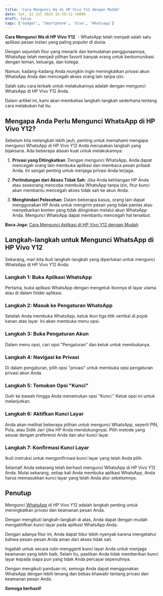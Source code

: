 ```yaml
---
title: 'Cara Mengunci Wa di HP Vivo Y12 dengan Mudah'
date: Sat, 22 Jul 2023 15:59:12 +0000
draft: false
tags: ['Gadget', 'Smartphone', 'Vivo', 'Whatsapp']
---
```


**Cara Mengunci Wa di HP Vivo Y12**  - WhatsApp telah menjadi salah satu aplikasi pesan instan yang paling populer di dunia.

Dengan sejumlah fitur yang menarik dan kemudahan penggunaannya, WhatsApp telah menjadi pilihan favorit banyak orang untuk berkomunikasi dengan teman, keluarga, dan kolega.

Namun, kadang-kadang Anda mungkin ingin meningkatkan privasi akun WhatsApp Anda dan mencegah akses orang lain tanpa izin.

Salah satu cara terbaik untuk melakukannya adalah dengan mengunci WhatsApp di HP Vivo Y12 Anda.

Dalam artikel ini, kami akan membahas langkah-langkah sederhana tentang cara melakukan hal itu.

Mengapa Anda Perlu Mengunci WhatsApp di HP Vivo Y12?
----------------------------------------------------

Sebelum kita melangkah lebih jauh, penting untuk memahami mengapa mengunci WhatsApp di HP Vivo Y12 Anda merupakan langkah yang bijaksana. Ada beberapa alasan kuat untuk melakukannya:

1.  **Privasi yang Ditingkatkan**: Dengan mengunci WhatsApp, Anda dapat mencegah orang lain membuka aplikasi dan membaca pesan pribadi Anda. Ini sangat penting untuk menjaga privasi Anda terjaga.
    
2.  **Perlindungan dari Akses Tidak Sah**: Jika Anda kehilangan HP Anda atau seseorang mencoba membuka WhatsApp tanpa izin, fitur kunci akan membantu mencegah akses tidak sah ke akun Anda.
    
3.  **Menghindari Pelecehan**: Dalam beberapa kasus, orang lain dapat menggunakan HP Anda untuk mengirim pesan yang tidak pantas atau menyebarkan konten yang tidak diinginkan melalui akun WhatsApp Anda. Mengunci WhatsApp dapat membantu mencegah hal tersebut.
    

**Baca Juga**: [Cara Mengunci Aplikasi di HP Vivo Y12 dengan Mudah](https://blog.ajiekusumadhany.com/cara-mengunci-aplikasi-di-hp-vivo-y12/)

Langkah-langkah untuk Mengunci WhatsApp di HP Vivo Y12
------------------------------------------------------

Sekarang, mari kita ikuti langkah-langkah yang diperlukan untuk mengunci WhatsApp di HP Vivo Y12 Anda:

### **Langkah 1**: Buka Aplikasi WhatsApp

Pertama, buka aplikasi WhatsApp dengan mengetuk ikonnya di layar utama atau di dalam folder aplikasi.

### **Langkah 2**: Masuk ke Pengaturan WhatsApp

Setelah Anda membuka WhatsApp, ketuk ikon tiga titik vertikal di pojok kanan atas layar. Ini akan membuka menu opsi.

### **Langkah 3**: Buka Pengaturan Akun

Dalam menu opsi, cari opsi "Pengaturan" dan ketuk untuk membukanya.

### **Langkah 4**: Navigasi ke Privasi

Di dalam pengaturan, pilih opsi "privasi" untuk membuka opsi pengaturan privasi akun Anda.

### **Langkah 5**: Temukan Opsi "Kunci"

Gulir ke bawah hingga Anda menemukan opsi "Kunci." Ketuk opsi ini untuk melanjutkan.

### **Langkah 6**: Aktifkan Kunci Layar

Anda akan melihat beberapa pilihan untuk mengunci WhatsApp, seperti PIN, Pola, atau Sidik Jari (jika HP Anda mendukungnya). Pilih metode yang sesuai dengan preferensi Anda dan atur kunci layar.

### **Langkah 7**: Konfirmasi Kunci Layar

Ikuti instruksi untuk mengonfirmasi kunci layar yang telah Anda pilih.

Selamat! Anda sekarang telah berhasil mengunci WhatsApp di HP Vivo Y12 Anda. Mulai sekarang, setiap kali Anda membuka aplikasi WhatsApp, Anda harus memasukkan kunci layar yang telah Anda atur sebelumnya.

Penutup
-------

Mengunci [WhatsApp](https://www.whatsapp.com/?lang=id_ID) di HP Vivo Y12 adalah langkah penting untuk meningkatkan privasi dan keamanan pesan Anda.

Dengan mengikuti langkah-langkah di atas, Anda dapat dengan mudah mengaktifkan kunci layar pada aplikasi WhatsApp Anda.

Dengan adanya fitur ini, Anda dapat tidur lebih nyenyak karena mengetahui bahwa pesan-pesan Anda aman dari akses tidak sah.

Ingatlah untuk secara rutin mengganti kunci layar Anda untuk menjaga keamanan yang lebih baik. Selain itu, pastikan Anda tidak memberikan kunci layar kepada siapa pun yang tidak Anda percayai sepenuhnya.

Dengan mengikuti panduan ini, semoga Anda dapat menggunakan WhatsApp dengan lebih tenang dan bebas khawatir tentang privasi dan keamanan pesan Anda.

**Semoga berhasil!**